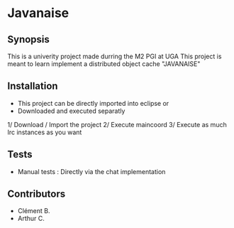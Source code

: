 # Javanaise
## Synopsis

This is a univerity project made durring the M2 PGI at UGA
This project is meant to learn implement a distributed object cache "JAVANAISE"

## Installation

- This project can be directly imported into eclipse
or
- Downloaded and executed separatly

1/ Download / Import the project
2/ Execute maincoord
3/ Execute as much Irc instances as you want

## Tests
- Manual tests :
    Directly via the chat implementation

## Contributors

- Clément B.
- Arthur C.
